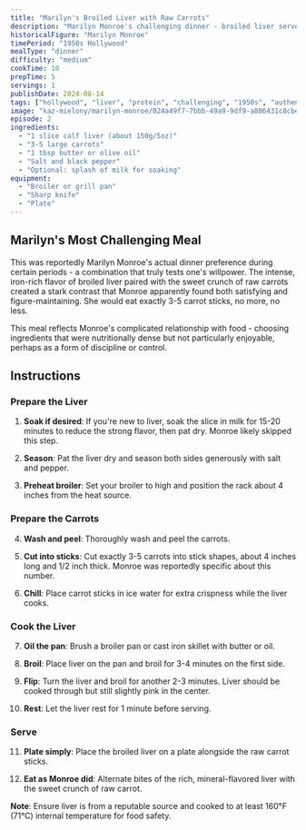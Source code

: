 ```yaml
---
title: "Marilyn's Broiled Liver with Raw Carrots"
description: "Marilyn Monroe's challenging dinner - broiled liver served with exactly 3-5 raw carrot sticks"
historicalFigure: "Marilyn Monroe"
timePeriod: "1950s Hollywood"
mealType: "dinner"
difficulty: "medium"
cookTime: 10
prepTime: 5
servings: 1
publishDate: 2024-08-14
tags: ["hollywood", "liver", "protein", "challenging", "1950s", "authentic"]
image: "kaz-mielony/marilyn-monroe/024a49f7-7bbb-49a9-9df9-a806431c8cbe"
episode: 2
ingredients:
  - "1 slice calf liver (about 150g/5oz)"
  - "3-5 large carrots"
  - "1 tbsp butter or olive oil"
  - "Salt and black pepper"
  - "Optional: splash of milk for soaking"
equipment:
  - "Broiler or grill pan"
  - "Sharp knife"
  - "Plate"
---
```


## Marilyn's Most Challenging Meal

This was reportedly Marilyn Monroe's actual dinner preference during certain periods - a combination that truly tests one's willpower. The intense, iron-rich flavor of broiled liver paired with the sweet crunch of raw carrots created a stark contrast that Monroe apparently found both satisfying and figure-maintaining. She would eat exactly 3-5 carrot sticks, no more, no less.

This meal reflects Monroe's complicated relationship with food - choosing ingredients that were nutritionally dense but not particularly enjoyable, perhaps as a form of discipline or control.

## Instructions

### Prepare the Liver

1. **Soak if desired**: If you're new to liver, soak the slice in milk for 15-20 minutes to reduce the strong flavor, then pat dry. Monroe likely skipped this step.

2. **Season**: Pat the liver dry and season both sides generously with salt and pepper.

3. **Preheat broiler**: Set your broiler to high and position the rack about 4 inches from the heat source.

### Prepare the Carrots

4. **Wash and peel**: Thoroughly wash and peel the carrots.

5. **Cut into sticks**: Cut exactly 3-5 carrots into stick shapes, about 4 inches long and 1/2 inch thick. Monroe was reportedly specific about this number.

6. **Chill**: Place carrot sticks in ice water for extra crispness while the liver cooks.

### Cook the Liver

7. **Oil the pan**: Brush a broiler pan or cast iron skillet with butter or oil.

8. **Broil**: Place liver on the pan and broil for 3-4 minutes on the first side.

9. **Flip**: Turn the liver and broil for another 2-3 minutes. Liver should be cooked through but still slightly pink in the center.

10. **Rest**: Let the liver rest for 1 minute before serving.

### Serve

11. **Plate simply**: Place the broiled liver on a plate alongside the raw carrot sticks.

12. **Eat as Monroe did**: Alternate bites of the rich, mineral-flavored liver with the sweet crunch of raw carrot.

**Note**: Ensure liver is from a reputable source and cooked to at least 160°F (71°C) internal temperature for food safety.
